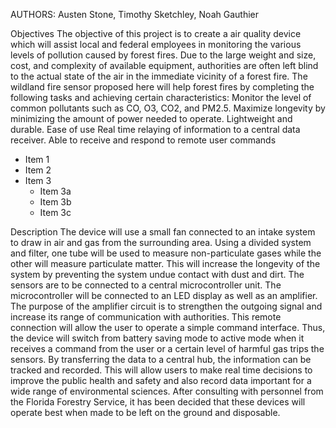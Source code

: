 AUTHORS: Austen Stone, Timothy Sketchley, Noah Gauthier

Objectives
The objective of this project is to create a air quality device which will assist local and federal employees in monitoring the various levels of pollution caused by forest fires.  Due to the large weight and size, cost, and complexity of available equipment, authorities are often left blind to the actual state of the air in the immediate vicinity of a forest fire.  The wildland fire sensor proposed here will help forest fires by completing the following tasks and achieving certain characteristics:
Monitor the level of common pollutants such as CO, O3, CO2, and PM2.5.
Maximize longevity by minimizing the amount of power needed to operate.
Lightweight and durable.
Ease of use
Real time relaying of information to a central data receiver.
Able to receive and respond to remote user commands	
* Item 1
* Item 2
* Item 3
  * Item 3a
  * Item 3b
  * Item 3c
  
Description
The device will use a small fan connected to an intake system to draw in air and gas from the surrounding area.  Using a divided system and filter, one tube will be used to measure non-particulate gases while the other will measure particulate matter.  This will increase the longevity of the system by preventing the system undue contact with dust and dirt.  The sensors are to be connected to a central microcontroller unit.  The microcontroller will be connected to an LED display as well as an amplifier.  The purpose of the amplifier circuit is to strengthen the outgoing signal and increase its range of communication with authorities.  This remote connection will allow the user to operate a simple command interface.  Thus, the device will switch from battery saving mode to active mode when it receives a command from the user or a certain level of harmful gas trips the sensors.  By transferring the data to a central hub, the information can be tracked and recorded.  This will allow users to make real time decisions to improve the public health and safety and also record data important for a wide range of environmental sciences.  After consulting with personnel from the Florida Forestry Service, it has been decided that these devices will operate best when made to be left on the ground and disposable.
